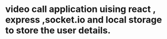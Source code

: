 # video call application uising react , express ,socket.io and local storage to store the user details.
